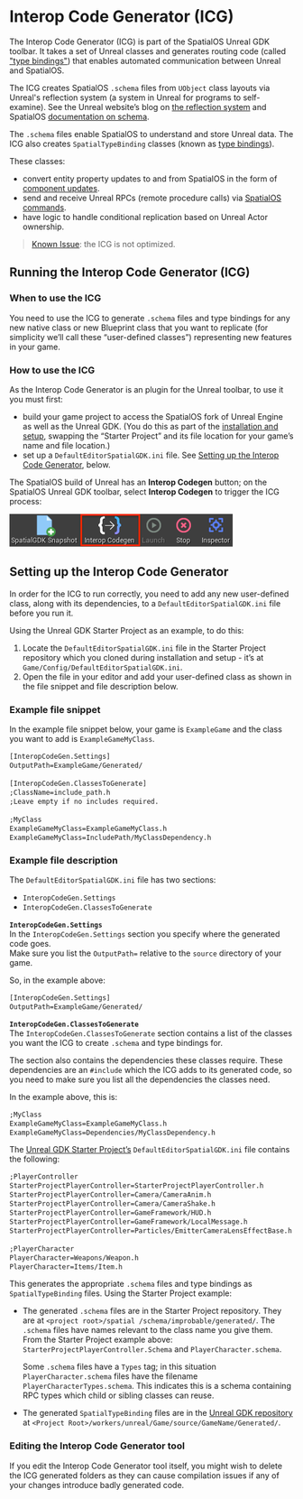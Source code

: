 # Interop Code Generator (ICG)

The Interop Code Generator (ICG) is part of the SpatialOS Unreal GDK toolbar. It takes a set of Unreal classes and generates routing code (called ["type bindings"](./glossary.md#type-bindings)) that enables automated communication between Unreal and SpatialOS.

The ICG creates SpatialOS `.schema` files from `UObject` class layouts via Unreal's reflection system (a system in Unreal for programs to self-examine). See the Unreal website’s blog on [the reflection system](https://www.unrealengine.com/en-US/blog/unreal-property-system-reflection) and SpatialOS [documentation on schema](https://docs.improbable.io/reference/13.0/shared/schema/introduction).

The `.schema` files enable SpatialOS to understand and store Unreal data. The ICG also creates `SpatialTypeBinding` classes (known as [type bindings](./glossary.md”)). 

These classes:
* convert entity property updates to and from SpatialOS in the form of [component updates](https://docs.improbable.io/reference/13.1/csharpsdk/using/sending-data#sending-and-receiving-component-updates).
* send and receive Unreal RPCs (remote procedure calls) via [SpatialOS commands](https://docs.improbable.io/reference/13.1/shared/design/commands).
* have logic to handle conditional replication based on Unreal Actor ownership.

> [Known Issue](../known-issues.md): the ICG is not optimized.

## Running the Interop Code Generator (ICG)

### When to use the ICG
You need to use the ICG to generate `.schema` files and type bindings for any new native class or new Blueprint class that you want to replicate (for simplicity we’ll call these “user-defined classes”) representing new features in your game. 

### How to use the ICG
As the Interop Code Generator is an plugin for the Unreal toolbar, to use it you must first:
*  build your game project to access the SpatialOS fork of Unreal Engine as well as the Unreal GDK. (You do this as part of the [installation and setup](../setup-and-installing.md), swapping the “Starter Project” and its file location for your game’s name and file location.)
* set up a `DefaultEditorSpatialGDK.ini` file. See  [Setting up the Interop Code Generator](#Setting-up-the-Interop-Code-Generator), below.

The SpatialOS build of Unreal has an **Interop Codegen** button; on the SpatialOS Unreal GDK toolbar, select **Interop Codegen** to trigger the ICG process:

![Interop Codegen button on toolbar](../assets/screen_grabs/interop_codegen.png)

## Setting up the Interop Code Generator

In order for the ICG to run correctly, you need to add any new user-defined class, along with its dependencies, to a `DefaultEditorSpatialGDK.ini` file before you run it. 

Using the Unreal GDK Starter Project as an example, to do this:
1. Locate the `DefaultEditorSpatialGDK.ini` file in the Starter Project repository which you cloned during installation and setup - it’s at `Game/Config/DefaultEditorSpatialGDK.ini`.
1. Open the file in your editor and add your user-defined class as shown in the file snippet and file description below.

### Example file snippet
In the example file snippet below, your game is `ExampleGame` and the class you want to add is `ExampleGameMyClass`.

```
[InteropCodeGen.Settings]
OutputPath=ExampleGame/Generated/

[InteropCodeGen.ClassesToGenerate]
;ClassName=include_path.h
;Leave empty if no includes required.

;MyClass
ExampleGameMyClass=ExampleGameMyClass.h
ExampleGameMyClass=IncludePath/MyClassDependency.h
```

### Example file description
The  `DefaultEditorSpatialGDK.ini` file has two sections: 
* `InteropCodeGen.Settings` 
* `InteropCodeGen.ClassesToGenerate`

**`InteropCodeGen.Settings`**<br/>
In the  `InteropCodeGen.Settings` section you specify where the generated code goes.<br/>
Make sure you list the `OutputPath=` relative to the `source` directory of your game.


So, in the example above: 

```
[InteropCodeGen.Settings]
OutputPath=ExampleGame/Generated/
```

**`InteropCodeGen.ClassesToGenerate`**<br/>
The `InteropCodeGen.ClassesToGenerate` section contains a list of the classes you want the ICG to create `.schema` and type bindings for. 

The section also contains the dependencies these classes require. These dependencies are an `#include` which the ICG adds to its generated code, so you need to make sure you list all the dependencies the classes need.

In the example above, this is: 

```
;MyClass
ExampleGameMyClass=ExampleGameMyClass.h
ExampleGameMyClass=Dependencies/MyClassDependency.h
```

The [Unreal GDK Starter Project’s](https://github.com/improbable/UnrealGDKStarterProject)  `DefaultEditorSpatialGDK.ini` file contains the following:<br/>

```
;PlayerController
StarterProjectPlayerController=StarterProjectPlayerController.h
StarterProjectPlayerController=Camera/CameraAnim.h
StarterProjectPlayerController=Camera/CameraShake.h
StarterProjectPlayerController=GameFramework/HUD.h
StarterProjectPlayerController=GameFramework/LocalMessage.h
StarterProjectPlayerController=Particles/EmitterCameraLensEffectBase.h

;PlayerCharacter
PlayerCharacter=Weapons/Weapon.h
PlayerCharacter=Items/Item.h
```

This generates the appropriate `.schema` files and type bindings as `SpatialTypeBinding` files. Using the Starter Project example:

* The generated `.schema` files are in the Starter Project repository. They are at `<project root>/spatial /schema/improbable/generated/`. 
The `.schema` files have names relevant to the class name you give them. From the Starter Project example above: `StarterProjectPlayerController.Schema` and `PlayerCharacter.schema`.

    Some `.schema` files have a `Types` tag;  in this situation `PlayerCharacter.schema` files have the filename `PlayerCharacterTypes.schema`.  This indicates this is a schema containing RPC types which child or sibling classes can reuse.

* The generated `SpatialTypeBinding` files are in the [Unreal GDK repository](https://github.com/improbable/unreal-gdk) at `<Project Root>/workers/unreal/Game/source/GameName/Generated/`. 

### Editing the Interop Code Generator tool
If you edit the Interop Code Generator tool itself, you might wish to delete the ICG generated folders as they can cause compilation issues if any of your changes introduce badly generated code.

[//]: # (Editorial review status: Full review 2018-07-13)
[//]: # (Issues to deal with, but not limited to:)
[//]: # (1. Update note about current lack of optimisation - JIRA: UNR-412)
[//]: # (2. Add screenshot of toolbar)